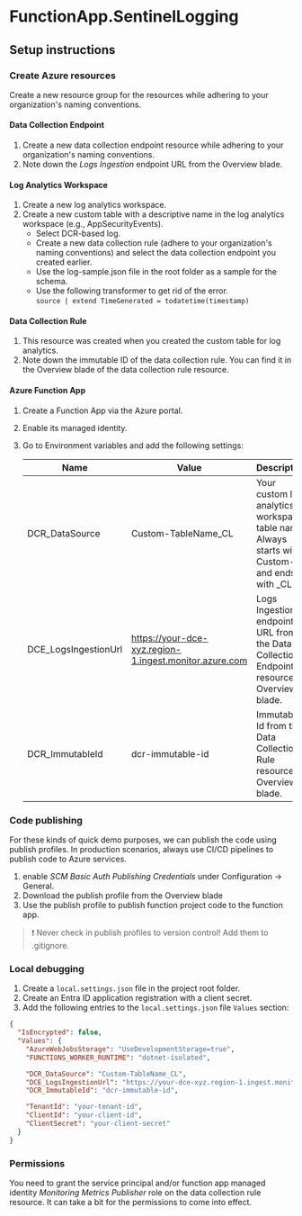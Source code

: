 # FunctionApp.SentinelLogging

## Setup instructions

### Create Azure resources

Create a new resource group for the resources while adhering to your organization's naming conventions.

#### Data Collection Endpoint

1. Create a new data collection endpoint resource while adhering to your organization's naming conventions.
1. Note down the _Logs Ingestion_ endpoint URL from the Overview blade.

#### Log Analytics Workspace

1. Create a new log analytics workspace.
1. Create a new custom table with a descriptive name in the log analytics workspace (e.g., AppSecurityEvents). 
   - Select DCR-based log.
   - Create a new data collection rule (adhere to your organization's naming conventions) and select the data collection endpoint you created earlier.
   - Use the log-sample.json file in the root folder as a sample for the schema.
   - Use the following transformer to get rid of the error.<br/>
     `source | extend TimeGenerated = todatetime(timestamp)`

#### Data Collection Rule

1. This resource was created when you created the custom table for log analytics.
1. Note down the immutable ID of the data collection rule. You can find it in the Overview blade of the data collection rule resource.

#### Azure Function App

1. Create a Function App via the Azure portal.
1. Enable its managed identity.
1. Go to Environment variables and add the following settings:

   | Name | Value | Description |
   | -- | -- | -- |
   | DCR_DataSource | Custom-TableName_CL | Your custom log analytics workspace table name. Always starts with Custom- and ends with _CL. |
   | DCE_LogsIngestionUrl | https://your-dce-xyz.region-1.ingest.monitor.azure.com | Logs Ingestion endpoint URL from the Data Collection Endpoint resource Overview blade. |
   | DCR_ImmutableId | dcr-immutable-id | Immutable Id from the Data Collection Rule resource Overview blade.|

### Code publishing

For these kinds of quick demo purposes, we can publish the code using publish profiles. In production scenarios, always use CI/CD pipelines to publish code to Azure services.

1. enable _SCM Basic Auth Publishing Credentials_ under Configuration -> General.
1. Download the publish profile from the Overview blade
1. Use the publish profile to publish function project code to the function app.

> :exclamation: Never check in publish profiles to version control! Add them to .gitignore.

### Local debugging

1. Create a `local.settings.json` file in the project root folder.
1. Create an Entra ID application registration with a client secret.
1. Add the following entries to the `local.settings.json` file `Values` section:
```json
{
  "IsEncrypted": false,
  "Values": {
    "AzureWebJobsStorage": "UseDevelopmentStorage=true",
    "FUNCTIONS_WORKER_RUNTIME": "dotnet-isolated",

    "DCR_DataSource": "Custom-TableName_CL",
    "DCE_LogsIngestionUrl": "https://your-dce-xyz.region-1.ingest.monitor.azure.com",
    "DCR_ImmutableId": "dcr-immutable-id",

    "TenantId": "your-tenant-id",
    "ClientId": "your-client-id",
    "ClientSecret": "your-client-secret"
  }
}
```

### Permissions

You need to grant the service principal and/or function app managed identity _Monitoring Metrics Publisher_ role on the data collection rule resource. It can take a bit for the permissions to come into effect.